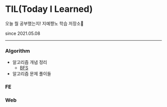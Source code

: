 # TIL(Today I Learned)
오늘 뭘 공부했는지! 지예쨩노 학습 저장소🎒

since 2021.05.08

<hr/>


### Algorithm
  - 알고리즘 개념 정리
    - [BFS](https://github.com/Choozii/TIL/blob/master/Algorithm/%EC%9D%B4%EA%B2%83%EC%9D%B4%EC%BD%94%EB%94%A9%ED%85%8C%EC%8A%A4%ED%8A%B8%EB%8B%A4/BFS.md)
  - 알고리즘 문제 풀이들
### FE
 
### Web
